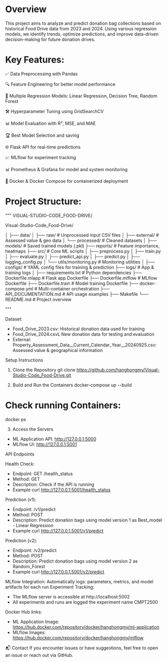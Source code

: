# Overview
This project aims to analyze and predict donation bag collections based on historical Food Drive data from 2023 and 2024. Using various regression models, we identify trends, optimize predictions, and improve data-driven decision-making for future donation drives.

# Key Features:
✅ Data Preprocessing with Pandas

🔍 Feature Engineering for better model performance

🤖 Multiple Regression Models: Linear Regression, Decision Tree, Random Forest

🛠️ Hyperparameter Tuning using GridSearchCV

📊 Model Evaluation with R², MSE, and MAE

🏆 Best Model Selection and saving

🌐 Flask API for real-time predictions

📈 MLflow for experiment tracking

📊 Prometheus & Grafana for model and system monitoring

🐳 Docker & Docker Compose for containerized deployment

# Project Structure:

"""
VISUAL-STUDIO-CODE_FOOD-DRIVE/

Visual-Studio-Code_Food-Drive/

│
├── data/
│   ├── raw/                  # Unprocessed input CSV files
│   ├── external/             # Assessed value & geo data
│   └── processed/            # Cleaned datasets
│
├── models/                   # Saved trained models (.pkl)
├── reports/                  # Feature importance, heatmaps
├── src/                      # Core ML scripts
│   ├── preprocess.py
│   ├── train.py
│   ├── evaluate.py
│   ├── predict_api.py
│   ├── predict.py
│   ├── logging_config.py
│   └── utils/monitoring.py   # Monitoring utilities
│
├── configs/                  # YAML config files for training & prediction
├── logs/                     # App & training logs
│
├── requirements.txt          # Python dependencies
├── Dockerfile.mlapp          # Flask app Dockerfile
├── Dockerfile.mlflow         # MLflow Dockerfile
├── Dockerfile.train          # Model training Dockerfile
├── docker-compose.yml        # Multi-container orchestration
├── API_DOCUMENTATION.md      # API usage examples
├── Makefile
└── README.md                 # Project overview

"""


Dataset:
- Food_Drive_2023.csv: Historical donation data used for training
- Food_Drive_2024.csvL New donation data for testing and evaluation
- External: Property_Assessment_Data__Current_Calendar_Year__20240925.csv: Assessed value & geographical information

Setup Instructions
1. Clone the Repository
git clone https://github.com/hanghongmy/Visual-Studio-Code_Food-Drive.git

2. Build and Run the Containers
docker-compose up --build
# Check running Containers:
docker ps

3. Access the Servers
- ML Application API: http://127.0.0.1:5000
- MLflow UI: http://127.0.0.1:5001

API Endpoints

Health Check:
- Endpoint: GET /health_status
- Method: GET
- Description: Check if the API is running
- Example curl http://127.0.0.1:5001/health_status

Prediction (v1):
- Endpoint: /v1/predict
- Method: POST
- Description: Predict donation bags using model version 1 as Best_model - Linear Regression
- Example curl http://127.0.0.1.5001/v1/predict

Prediction (v2):
- Endpoint: /v2/predict
- Method: POST
- Description: Predict donation bags using model version 2 as Random_Forest
- Example curl http://127.0.0.1.5001/v2/predict

MLflow Integration: Automatically logs: parameters, metrics, and model artifacts for each run
Experiment Tracking:
- The MLflow server is accessible at http://localhost:5002
- All experiments and runs are logged the experiment name CMPT2500

Docker Hub links:
- ML Application Image: https://hub.docker.com/repository/docker/hanghongmy/ml-application
- MLflow Images: https://hub.docker.com/repository/docker/hanghongmy/mlflow

📬 Contact
If you encounter issues or have suggestions, feel free to open an issue or reach out via GitHub.
